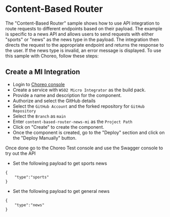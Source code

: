 # Content-Based Router

The "Content-Based Router" sample shows how to use API integration to route requests to different endpoints based on
their payload. The example is specific to a news API and allows users to send requests with either "sports" or "news" as
the news type in the payload. The integration then directs the request to the appropriate endpoint and returns the
response to the user. If the news type is invalid, an error message is displayed. To use this sample with Choreo, follow
these steps:

## Create a MI Integration
- Login to [Choreo console](https://console.choreo.dev/)
- Create a service with `WSO2 Micro Integrator` as the build pack.
- Provide a name and description for the component.
- Authorize and select the GitHub details
- Select the `GitHub Account` and the forked repository for `GitHub Repository`
- Select the `Branch` as `main`
- Enter `content-based-router-news-mi` as the `Project Path`
- Click on "Create" to create the component.
- Once the component is created, go to the "Deploy" section and click on the "Deploy Manually" button.

 Once done go to the Choreo Test console and use the Swagger console to try out the API
- Set the following payload to get sports news
```
{
    "type":"sports"
}
```

- Set the following payload to get general news
```
{
    "type":"news"
}
```